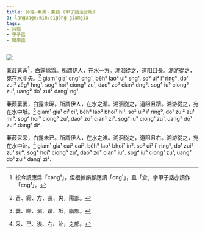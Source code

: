 ```yaml
---
title: 詩經·秦風‧蒹葭 (甲子話注音版)
p: language/min/sigêng-giamgia
tags:
- 詩經
- 甲子話
- 閩南語
---
```


![](sigêng-giamgia/202010060948.png)

蒹葭蒼蒼[^1]，白露爲霜。所謂伊人，在水一方。溯洄從之，道阻且長。溯游從之，宛在水中央。[^2]
giam¹ gia¹ cng¹ cng¹, bêh⁸ lao³ ui⁵ sng¹. so² ui³ i¹ ring⁵‚ do¹ zui² zêg⁸ hng¹. sog⁴ hoi⁵ ciong⁵ zu¹‚ dao⁶ zo² cian² dng⁵. sog⁴ iu⁵ ciong⁵ zu¹‚ uang² do¹ zui² dang¹ ng¹.

蒹葭萋萋，白露未晞。所謂伊人，在水之湄。溯洄從之，道阻且躋。溯游從之，宛在水中坻。[^3]
giam¹ gia¹ ci¹ ci¹‚ bêh⁸ lao³ bhoi⁷ hi¹. so² ui³ i¹ ring⁵‚ do¹ zui² zu¹ mi⁵. sog⁴ hoi⁵ ciong⁵ zu¹‚ dao⁶ zo² cian² zi³. sog⁴ iu⁵ ciong¹ zu¹‚ uang² do¹ zui² dang¹ di².

蒹葭采采，白露未已。所謂伊人，在水之涘。溯洄從之，道阻且右。溯游從之，宛在水中沚。[^4]
giam¹ gia¹ cai² cai²‚ bêh⁸ lao³ bhoi⁷ in². so² ui³ i¹ ring⁵‚ do¹ zui² zu¹ su⁶. sog⁴ hoi⁵ ciong⁵ zu¹‚ dao⁶ zo² cian² iu⁶. sog⁴ iu⁵ ciong¹ zu¹‚ uang² do¹ zui² dang¹ zi².

[^1]:	按今讀應爲「cang¹」，但根據韻腳應讀「cng¹」，且「倉」字甲子話亦讀作「cng¹」。

[^2]:	蒼、霜、方、長、央，陽部。

[^3]:	萋、晞、湄、躋、坻，脂部。

[^4]:	采、已、涘、右、沚，之部。